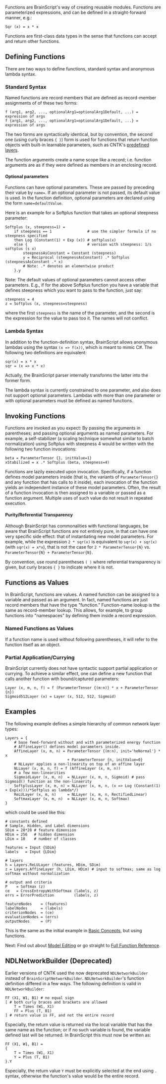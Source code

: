 Functions are BrainScript's way of creating reusable modules. Functions are parameterized expressions, and can be defined in a straight-forward manner, e.g.:

    Sqr (x) = x * x

Functions are first-class data types in the sense that functions can accept and return other functions. 

## Defining Functions
There are two ways to define functions, standard syntax and anonymous lambda syntax.

### Standard Syntax
Named functions are record members that are defined as record-member assignments of of these
two forms:

    f (arg1, arg2, ..., optionalArg1=optionalArg1Default, ...) = expression of args
    f {arg1, arg2, ..., optionalArg1=optionalArg1Default, ...} = expression of args

The two forms are syntactically identical,
but by convention, the second one (using curly braces `{ }`) form is used for functions
that return function objects with built-in learnable parameters,
such as CNTK's [predefined layers](./Layers-Referece).

The function arguments create a name scope like a record; i.e. function arguments are as if they were defined as members in an enclosing record.

#### Optional parameters
Functions can have optional parameters. These are passed by preceding their value by `name=`. If an optional parameter is not passed, its default value is used. In the function definition, optional parameters are declared using the form `name=defaultValue`.

Here is an example for a Softplus function that takes an optional steepness parameter:

    Softplus (x, steepness=1) =
        if steepness == 1                # use the simpler formula if no steepness specified
        then Log (Constant(1) + Exp (x)) # softplus(x)
        else {                           # version with steepness: 1/s softplus (s x)
            steepnessAsConstant = Constant (steepness)
            y = Reciprocal (steepnessAsConstant) .* Softplus (steepnessAsConstant .* x)
            # Note: .* denotes an elementwise product
        }.y

Note: The default values of optional parameters cannot access other parameters.
E.g., if for the above Softplus function you have a variable that defines steepness
which you want to pass to the function, just say:

    steepness = 4
    z = Softplus (x, steepness=steepness)

where the first `steepness` is the name of the parameter, and the second
is the expression for the value to pass too it.
The names will not conflict.

### Lambda Syntax
In addition to the function-definition syntax, BrainScript allows anonymous lambdas using the syntax `(x => f(x))`, which is meant to mimic C#. The following two definitions are equivalent:

    sqr(x) = x * x
    sqr = (x => x * x) 

Actually, the BrainScript parser internally transforms the latter into the former form.

The lambda syntax is currently constrained to one parameter, and also does not support optional parameters. Lambdas with more than one parameter or with optional parameters must be defined as named functions.

## Invoking Functions
Functions are invoked as you expect: By passing the arguments in parentheses; and passing optional arguments as named parameters. For example, a self-stabilizer (a scaling technique somewhat similar to batch normalization) using Softplus with steepness 4 would be written with the following two function invocations:

    beta = ParameterTensor {1, initValue=1}
    xStabilized = x .* Softplus (beta, steepness=4)

Functions are lazily executed upon invocation. Specifically, if a function defines model parameters inside (that is, the variants of `ParameterTensor{}` and any function that has calls to it inside), each invocation of the function yields an independent instance of these model parameters. Often, the result of a function invocation is then assigned to a variable or passed as a function argument. Multiple uses of such value do not result in repeated execution.

#### Purity/Referential Transparency
Although BrainScript has commonalities with functional languages, be aware that BrainScript functions are not entirely pure, in that can have one very specific side effect: that of instantiating new model parameters. For example, while the expression `2 * sqr(x)` is equivalent to `sqr(x) + sqr(x)` (with `sqr(x) = x*x`), that is not the case for `2 * ParameterTensor{N}` vs. `ParameterTensor{N} + ParameterTensor{N}`.

By convention, use round parentheses `( )` where referential transparency is given,
but curly braces `{ }` to indicate where it is not.

## Functions as Values
In BrainScript, functions are values. A named function can be assigned to a variable and passed as an argument. In fact, named functions are just record members that have the type "function." Function-name lookup is the same as record-member lookup. This allows, for example, to group functions into "namespaces" by defining them inside a record expression.

### Named Functions as Values
If a function name is used without following parentheses, it will refer to the function itself as an object.

### Partial Application/Currying
BrainScript currently does not have syntactic support partial application or currying. To achieve a similar effect, one can define a new function that calls another function with bound/captured parameters:

    Layer (x, m, n, f) = f (ParameterTensor {(m:n)} * x + ParameterTensor {n})
    Sigmoid512Layer (x) = Layer (x, 512, 512, Sigmoid)

## Examples
The following example defines a simple hierarchy of common network layer types: 

    Layers = {
        # base feed-forward without and with parameterized energy function
        # AffineLayer() defines model parameters inside.
        AffineLayer (x, m, n) = ParameterTensor {(m:n), init='heNormal'} * x
                                + ParameterTensor {n, initValue=0}
        # NLLayer applies a non-linearity on top of an affine layer
        NLLayer (x, m, n, f) = f (AffineLayer (x, m, n))
        # a few non-linearities
        SigmoidLayer (x, m, n)  = NLLayer (x, m, n, Sigmoid) # pass Sigmoid() function as the non-linaerity
        SoftplusLayer (x, m, n) = NLLayer (x, m, n, (x => Log (Constant(1) + Exp(x)))/*Softplus as lambda*/)
        ReLULayer (x, m, n)     = NLLayer (x, m, n, RectifiedLinear)
        SoftmaxLayer (x, m, n)  = NLLayer (x, m, n, Softmax)
    }

which could be used like this:

    # constants defined
    # Sample, Hidden, and Label dimensions
    SDim = 28*28 # feature dimension
    HDim = 256   # hidden dimension
    LDim = 10    # number of classes

    features = Input {SDim}
    labels   = Input {LDim}

    # layers
    h = Layers.ReLULayer (features, HDim, SDim)
    z = Layers.AffineLayer (h, LDim, HDim) # input to softmax; same as log softmax without normalization  

    # output and criteria
    P    = Softmax (z)
    ce   = CrossEntropyWithSoftmax (labels, z)
    errs = ErrorPrediction         (labels, z)

    featureNodes    = (features)
    labelNodes      = (labels)
    criterionNodes  = (ce)
    evaluationNodes = (errs)
    outputNodes     = (P)

This is the same as the initial example in [Basic Concepts](./BS-Basic-Concepts.md), but using functions.

Next: Find out about [Model Editing](./BS-Model-Editing) or go straight to [Full Function Reference](/en-us/cognitive-toolkit/Full-Function-Reference.md).

## NDLNetworkBuilder (Deprecated)
Earlier versions of CNTK used the now deprecated `NDLNetworkBuilder` instead of `BrainScriptNetworkBuilder`. `NDLNetworkBuilder`'s function definition differed in a few ways. The following definition is valid in `NDLNetworkBuilder`:

    FF (X1, W1, B1) # no equal sign
    [ # both curly braces and brackets are allowed
        T = Times (W1, X1)
        FF = Plus (T, B1)
    ] # return value is FF, and not the entire record

Especially, the return value is returned via the local variable that has the same name as the function; or if no such variable is found, the variable defined last will be returned. In BrainScript this must now be written as: 

    FF (X1, W1, B1) =
    {
        T = Times (W1, X1)
        Y = Plus (T, B1)
    }.Y

Especially, the return value `Y` must be explicitly selected at the end using `.` syntax, otherwise the function's value would be the entire record. 
